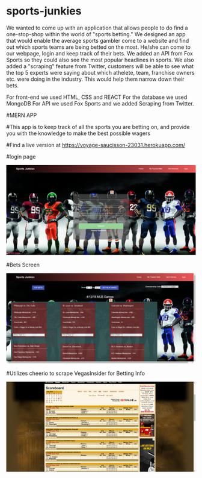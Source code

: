 
# sports-junkies


We wanted to come up with an application that allows people to do find a one-stop-shop within the world of "sports betting." We designed an app that would enable the average sports gambler come to a website and find out which sports teams are being betted on the most.
He/she can come to our webpage, login and keep track of their bets. We added an API from Fox Sports so they could also see the most 
popular headlines in sports.  We also added a "scraping" feature from Twitter, customers will be able to see what the top 5 experts were saying about which athelete, team, franchise owners etc. were doing in the industry. This would help them narrow down their bets. 

For front-end we used HTML, CSS and REACT
For the database we used MongoDB
For API we used Fox Sports and we added Scraping from Twitter.

#MERN APP

#This app is to keep track of all the sports you are betting on, and provide you with the knowledge to make the best possible wagers

#Find a live version at https://voyage-saucisson-23031.herokuapp.com/

#login page

![ScreenShot](./assets/images/login.png)

#Bets Screen

![ScreenShot](./assets/images/bets-screen.png)

#Utilizes cheerio to scrape VegasInsider for Betting Info

![ScreenShot](./assets/images/vi.png)

